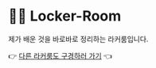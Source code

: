 # **👨‍🎓 Locker-Room**

제가 배운 것을 바로바로 정리하는 라커룸입니다.

👉 [다른 라커룸도 구경하러 가기](https://roronoa-jongjin.tistory.com/) 👈



